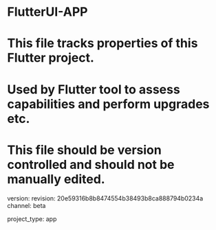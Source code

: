 # FlutterUI-APP
# This file tracks properties of this Flutter project.
# Used by Flutter tool to assess capabilities and perform upgrades etc.
#
# This file should be version controlled and should not be manually edited.

version:
  revision: 20e59316b8b8474554b38493b8ca888794b0234a
  channel: beta

project_type: app
